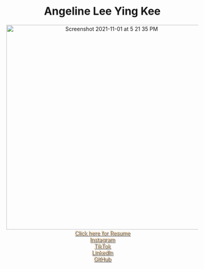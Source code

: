 
<div align="center"><h1> Angeline Lee Ying Kee </h1></div>
<div align="center"><img width="537" alt="Screenshot 2021-11-01 at 5 21 35 PM" src="https://media-exp1.licdn.com/dms/image/C5603AQGSt4t8S7nbFg/profile-displayphoto-shrink_400_400/0/1624330007497?e=1646265600&v=beta&t=SjBxasKlmDmQjkIaZm1M_U095IaWBdrwZZh-uoPpRnM"></div>
<div align="center"><a href="https://drive.google.com/file/d/1jxfDtrwbjB0z-wEgpO2Qu8MKbXJjmrHM/view?usp=sharing" style = "color: burlywood; text-shadow: 2px 2px rgba(0, 0, 0, 0.692)">Click here for Resume</a></div>

<div align="center"><a href="https://www.instagram.com/angeline.lyk/" style = "color: burlywood; text-shadow: 2px 2px rgba(0, 0, 0, 0.692)">Instagram</a></div>

<div align="center"><a href="https://www.tiktok.com/@lechu.m.go?lang=en" style = "color: burlywood; text-shadow: 2px 2px rgba(0, 0, 0, 0.692)">TikTok</a></div>

<div align="center"><a href="https://www.linkedin.com/in/angelineleeyingkee/" style = "color: burlywood; text-shadow: 2px 2px rgba(0, 0, 0, 0.692)">LinkedIn</a></div>

<div align="center"><a href="https://github.com/angelinelykk" style = "color: burlywood; text-shadow: 2px 2px rgba(0, 0, 0, 0.692)">GitHub</a></div>


